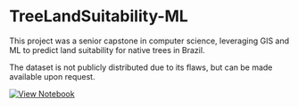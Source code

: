 # TreeLandSuitability-ML

This project was a senior capstone in computer science, leveraging GIS and ML to predict land suitability for native trees in Brazil.

The dataset is not publicly distributed due to its flaws, but can be made available upon request.

[![View Notebook](https://img.shields.io/badge/View-Notebook-blue)](https://nbviewer.org/github.com/LucasPalomino/TreeLandSuitability-ML/blob/main/CSCI498_Final_Notebook.ipynb)
